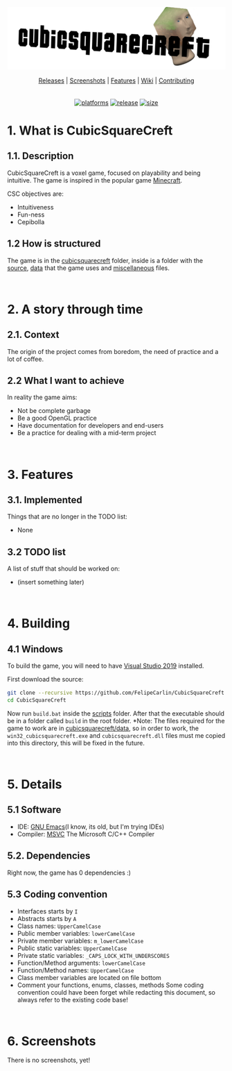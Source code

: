 ![CubicSquareCreft](/showcase/Banner.png?raw=true "CubicSquareCreft")

<p align="center">
  <a href="https://github.com/FelipeCarlin/CubicSquareCreft/releases">Releases</a> |
  <a href="#screenshots">Screenshots</a> |
  <a href="#features">Features</a> |
  <a href="https://github.com/FelipeCarlin/CubicSquareCreft/wiki">Wiki</a> |
  <a href="https://github.com/FelipeCarlin/CubicSquareCreft/tree/master/CONTRIBUTING.md">Contributing</a>
<br/>
<br/>
<br/>
<a href="https://github.com/FelipeCarlin/CubicSquareCreft/releases"><img alt="platforms" src="https://img.shields.io/badge/platforms-Windows-blue?style=flat-square"/></a>
<a href="https://github.com/FelipeCarlin/CubicSquareCreft/releases"><img alt="release" src="https://img.shields.io/github/v/release/FelipeCarlin/CubicSquareCreft?style=flat-square"/></a>
<a href="https://github.com/FelipeCarlin/CubicSquareCreft/tree/master/cubicsquarecreft"><img alt="size" src="https://img.shields.io/github/repo-size/FelipeCarlin/CubicSquareCreft?style=flat-square"/></a>
<br/>

# 1. What is CubicSquareCreft

## 1.1. Description

CubicSquareCreft is a voxel game, focused on playability and being intuitive. The game is inspired in the popular game [Minecraft](https://www.minecraft.net).

CSC objectives are:

* Intuitiveness
* Fun-ness
* Cepibolla

## 1.2 How is structured

The game is in the [cubicsquarecreft](https://www.github.com/FelipeCarlin/CubicSquareCreft/tree/master/cubicsquarecreft) folder, inside is a folder with the [source](https://www.github.com/FelipeCarlin/CubicSquareCreft/tree/master/cubicsquarecreft/code), [data](https://www.github.com/FelipeCarlin/CubicSquareCreft/tree/master/cubicsquarecreft/data) that the game uses and [miscellaneous](https://www.github.com/FelipeCarlin/CubicSquareCreft/tree/master/cubicsquarecreft/misc) files.

<br/>

# 2. A story through time

## 2.1. Context

The origin of the project comes from boredom, the need of practice and a lot of coffee.

## 2.2 What I want to achieve

In reality the game aims:

* Not be complete garbage
* Be a good OpenGL practice
* Have documentation for developers and end-users
* Be a practice for dealing with a mid-term project

<br/>

<span name="features"></span>

# 3. Features

## 3.1. Implemented

Things that are no longer in the TODO list:

* None

## 3.2 TODO list

A list of stuff that should be worked on:

* (insert something later)

<br/>

# 4. Building

## 4.1 Windows

To build the game, you will need to have [Visual Studio 2019](https://visualstudio.microsoft.com/vs/features/cplusplus/) installed.

First download the source:

```bash
git clone --recursive https://github.com/FelipeCarlin/CubicSquareCreft
cd CubicSquareCreft
```

Now run `build.bat` inside the [scripts](https://github.com/FelipeCarlin/CubicSquareCreft/tree/master/scripts) folder. After that the executable should be in a folder called `build` in the root folder.
*Note: The files required for the game to work are in [cubicsquarecreft/data](https://github.com/FelipeCarlin/CubicSquareCreft/tree/master/cubicsquarecreft/data), so in order to work, the `win32_cubicsquarecreft.exe` and `cubicsquarecreft.dll` files must me copied into this directory, this will be fixed in the future.

<br/>

# 5. Details

## 5.1 Software

* IDE: [GNU Emacs](https://www.gnu.org/software/emacs/)(I know, its old, but I'm trying IDEs)
* Compiler: [MSVC](https://visualstudio.microsoft.com/vs/features/cplusplus/) The Microsoft C/C++ Compiler

## 5.2. Dependencies

Right now, the game has 0 dependencies :)

## 5.3 Coding convention

* Interfaces starts by `I`
* Abstracts starts by `A`
* Class names: `UpperCamelCase`
* Public member variables: `lowerCamelCase`
* Private member variables: `m_lowerCamelCase`
* Public static variables: `UpperCamelCase`
* Private static variables: `_CAPS_LOCK_WITH_UNDERSCORES`
* Function/Method arguments: `lowerCamelCase`
* Function/Method names: `UpperCamelCase`
* Class member variables are located on file bottom
* Comment your functions, enums, classes, methods
  Some coding convention could have been forget while redacting this document, so always refer to the existing code base!

<br/>

<span name="screenshots"></span>

# 6. Screenshots

There is no screenshots, yet!

